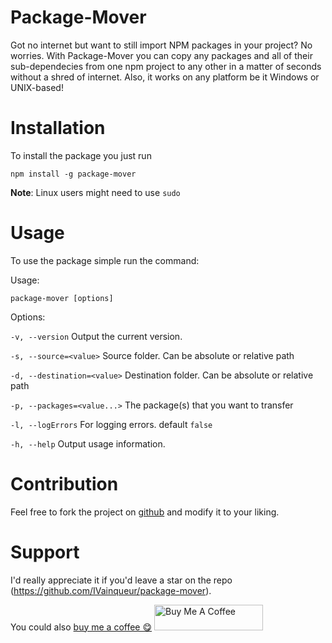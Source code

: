# Package-Mover

Got no internet but want to still import NPM packages in your project? No worries. With Package-Mover you can copy any packages and all of their sub-dependecies from one npm project to any other in a matter of seconds without a shred of internet.
Also, it works on any platform be it Windows or UNIX-based!

# Installation

To install the package you just run 

```shell
npm install -g package-mover
```

**Note**: Linux users might need to use `sudo`

# Usage

To use the package simple run the command:

Usage:

```shell
package-mover [options]
```

Options:

`-v, --version` Output the current version.

`-s, --source=<value>` Source folder. Can be absolute or relative path

`-d, --destination=<value>` Destination folder. Can be absolute or relative path

`-p, --packages=<value...>` The package(s) that you want to transfer

`-l, --logErrors` For logging errors. default `false`

`-h, --help` Output usage information.


# Contribution

Feel free to fork the project on [github](https://github.com/IVainqueur/package-mover) and modify it to your liking.

# Support

I'd really appreciate it if you'd leave a star on the repo (https://github.com/IVainqueur/package-mover).

You could also [buy me a coffee 😋](buymeacoffee.com/ivainqueur)
<a href="https://www.buymeacoffee.com/ivainqueur" target="_blank"><img src="https://cdn.buymeacoffee.com/buttons/default-orange.png" alt="Buy Me A Coffee" height="41" width="174"></a>

